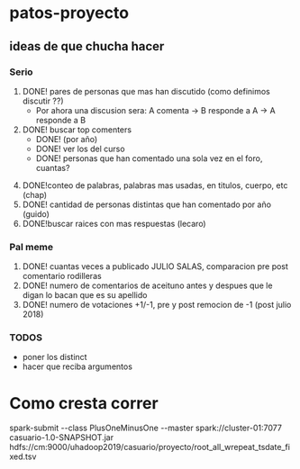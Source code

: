 # patos-proyecto

## ideas de que chucha hacer

### Serio
1. DONE! pares de personas que mas han discutido (como definimos discutir ??)
    * Por ahora una discusion sera: A comenta -> B responde a A -> A responde a B
2. DONE! buscar top comenters
    * DONE! (por año)
    * DONE! ver los del curso
    * DONE! personas que han comentado una sola vez en el foro, cuantas?
<!-- 3. periodos de mayor actividad, con distintas granularidades (hora, dias, en un año) -->
4. DONE!conteo de palabras, palabras mas usadas, en titulos, cuerpo, etc (chap)
5. DONE! cantidad de personas distintas que han comentado por año (guido)
6. DONE!buscar raices con mas respuestas (lecaro)

### Pal meme
1. DONE! cuantas veces a publicado JULIO SALAS, comparacion pre post comentario rodilleras
2. DONE! numero de comentarios de aceituno antes y despues que le digan lo bacan que es su apellido
3. DONE! numero de votaciones  +1/-1, pre y post remocion de -1 (post julio 2018)

### TODOS
* poner los distinct
* hacer que reciba argumentos

# Como cresta correr
spark-submit --class PlusOneMinusOne --master spark://cluster-01:7077 casuario-1.0-SNAPSHOT.jar hdfs://cm:9000/uhadoop2019/casuario/proyecto/root_all_wrepeat_tsdate_fixed.tsv
